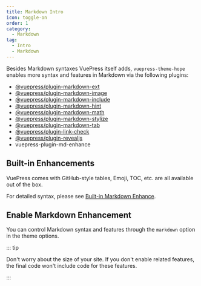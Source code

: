 ```yaml
---
title: Markdown Intro
icon: toggle-on
order: 1
category:
  - Markdown
tag:
  - Intro
  - Markdown
---
```


Besides Markdown syntaxes VuePress itself adds, `vuepress-theme-hope` enables more syntax and features in Markdown via the following plugins:

- [@vuepress/plugin-markdown-ext][markdown-ext]
- [@vuepress/plugin-markdown-image][markdown-image]
- [@vuepress/plugin-markdown-include][markdown-include]
- [@vuepress/plugin-markdown-hint][markdown-hint]
- [@vuepress/plugin-markdown-math][markdown-math]
- [@vuepress/plugin-markdown-stylize][markdown-stylize]
- [@vuepress/plugin-markdown-tab][markdown-tab]
- [@vuepress/plugin-link-check][link-check]
- [@vuepress/plugin-revealjs][revealjs]
- <ProjectLink name="md-enhance">vuepress-plugin-md-enhance</ProjectLink>

<!-- more -->

## Built-in Enhancements

VuePress comes with GitHub-style tables, Emoji, TOC, etc. are all available out of the box.

For detailed syntax, please see [Built-in Markdown Enhance](../../cookbook/vuepress/markdown.md).

## Enable Markdown Enhancement

You can control Markdown syntax and features through the `markdown` option in the theme options.

::: tip

Don't worry about the size of your site. If you don't enable related features, the final code won't include code for these features.

:::

[markdown-ext]: https://ecosystem.vuejs.press/plugins/markdown/markdown-ext.html
[markdown-image]: https://ecosystem.vuejs.press/plugins/markdown/markdown-image.html
[markdown-include]: https://ecosystem.vuejs.press/plugins/markdown/markdown-include.html
[markdown-hint]: https://ecosystem.vuejs.press/plugins/markdown/markdown-hint.html
[markdown-math]: https://ecosystem.vuejs.press/plugins/markdown/markdown-math.html
[markdown-stylize]: https://ecosystem.vuejs.press/plugins/markdown/markdown-stylize.html
[markdown-tab]: https://ecosystem.vuejs.press/plugins/markdown/markdown-tab.html
[link-check]: https://ecosystem.vuejs.press/plugins/markdown/link-check.html
[revealjs]: https://ecosystem.vuejs.press/plugins/markdown/revealjs/
